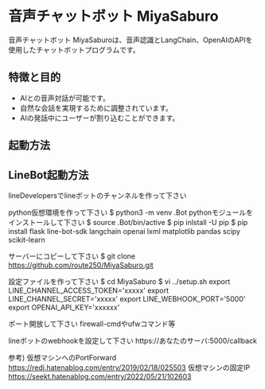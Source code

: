# 音声チャットボット MiyaSaburo

音声チャットボット MiyaSaburoは、音声認識とLangChain、OpenAIのAPIを使用したチャットボットプログラムです。

## 特徴と目的

- AIとの音声対話が可能です。
- 自然な会話を実現するために調整されています。
- AIの発話中にユーザーが割り込むことができます。

## 起動方法


## LineBot起動方法

lineDevelopersでlineボットのチャンネルを作って下さい

python仮想環境を作って下さい
$ python3 -m venv .Bot
pythonモジュールをインストールして下さい
$ source .Bot/bin/active
$ pip inlstall -U pip
$ pip install flask line-bot-sdk langchain openai lxml matplotlib pandas scipy scikit-learn

サーバーにコピーして下さい
$ git clone https://github.com/route250/MiyaSaburo.git

設定ファイルを作って下さい
$ cd MiyaSaburo
$ vi ../setup.sh
export LINE_CHANNEL_ACCESS_TOKEN='xxxxx'
export LINE_CHANNEL_SECRET='xxxxx'
export LINE_WEBHOOK_PORT='5000'
export OPENAI_API_KEY='xxxxxx'

ポート開放して下さい
firewall-cmdやufwコマンド等

lineボットのwebhookを設定して下さい
https://あなたのサーバ:5000/callback

参考)
仮想マシンへのPortForward
https://redj.hatenablog.com/entry/2019/02/18/025503
仮想マシンの固定IP
https://seekt.hatenablog.com/entry/2022/05/21/102603
